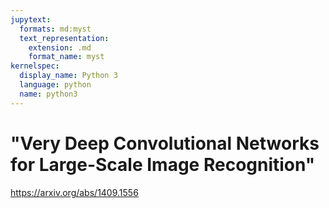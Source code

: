 ```yaml
---
jupytext:
  formats: md:myst
  text_representation:
    extension: .md
    format_name: myst
kernelspec:
  display_name: Python 3
  language: python
  name: python3
---
```


# "Very Deep Convolutional Networks for Large-Scale Image Recognition"

https://arxiv.org/abs/1409.1556